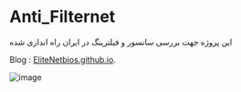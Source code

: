 # Anti_Filternet

این پروژه جهت بررسی سانسور و فیلترینگ در ایران راه اندازی شده

Blog :  [EliteNetbios.github.io](https://EliteNetbios.github.io/Anti_Filternet/).

![image](https://user-images.githubusercontent.com/44586882/234557334-4b7fe7fe-8afd-45a2-9769-b4b988790e5d.png)
